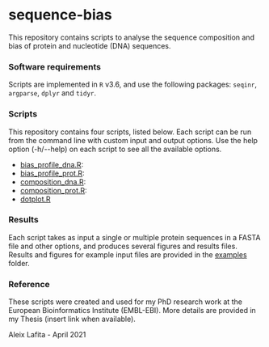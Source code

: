 # sequence-bias

This repository contains scripts to analyse the sequence composition and bias of protein and nucleotide (DNA) sequences.

### Software requirements

Scripts are implemented in `R` v3.6, and use the following packages: `seqinr`, `argparse`, `dplyr` and `tidyr`.

### Scripts

This repository contains four scripts, listed below. 
Each script can be run from the command line with custom input and output options. 
Use the help option (-h/--help) on each script to see all the available options.

- [bias_profile_dna.R](bias_profile_dna.R): 
- [bias_profile_prot.R](bias_profile_prot.R): 
- [composition_dna.R](composition_dna.R): 
- [composition_prot.R](composition_prot.R): 
- [dotplot.R](dotplot.R)

### Results

Each script takes as input a single or multiple protein sequences in a FASTA file and other options, and produces several figures and results files.
Results and figures for example input files are provided in the [examples](examples) folder.

### Reference

These scripts were created and used for my PhD research work at the European Bioinformatics Institute (EMBL-EBI).
More details are provided in my Thesis (insert link when available).

Aleix Lafita - April 2021
